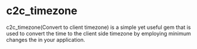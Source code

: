 # c2c_timezone
c2c_timezone(Convert to client timezone) is a simple yet useful gem that is used to convert the time to the client side timezone by employing minimum changes the in your application.
